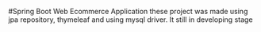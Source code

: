 #Spring Boot Web Ecommerce Application
these project was made using jpa repository, thymeleaf and using mysql driver. It still in developing stage

